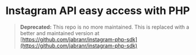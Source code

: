 # Instagram API easy access with PHP

> **Deprecated:** This repo is no more maintained. This is replaced with a better and maintained version at [https://github.com/jabranr/instagram-php-sdk](https://github.com/jabranr/instagram-php-sdk)
